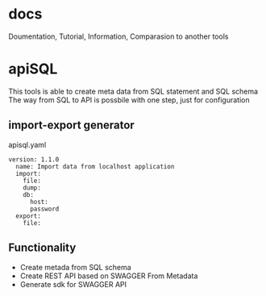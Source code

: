 # docs
Doumentation, Tutorial, Information, Comparasion to another tools

# apiSQL
This tools is able to create meta data from SQL statement and SQL schema
The way from SQL to API is possbile with one step, just for configuration


## import-export generator
apisql.yaml


    version: 1.1.0
      name: Import data from localhost application  
      import:
        file:
        dump:
        db:
          host:
          password          
      export:
        file:
      
      
## Functionality
+ Create metada from SQL schema
+ Create REST API based on SWAGGER From Metadata
+ Generate sdk for SWAGGER API

